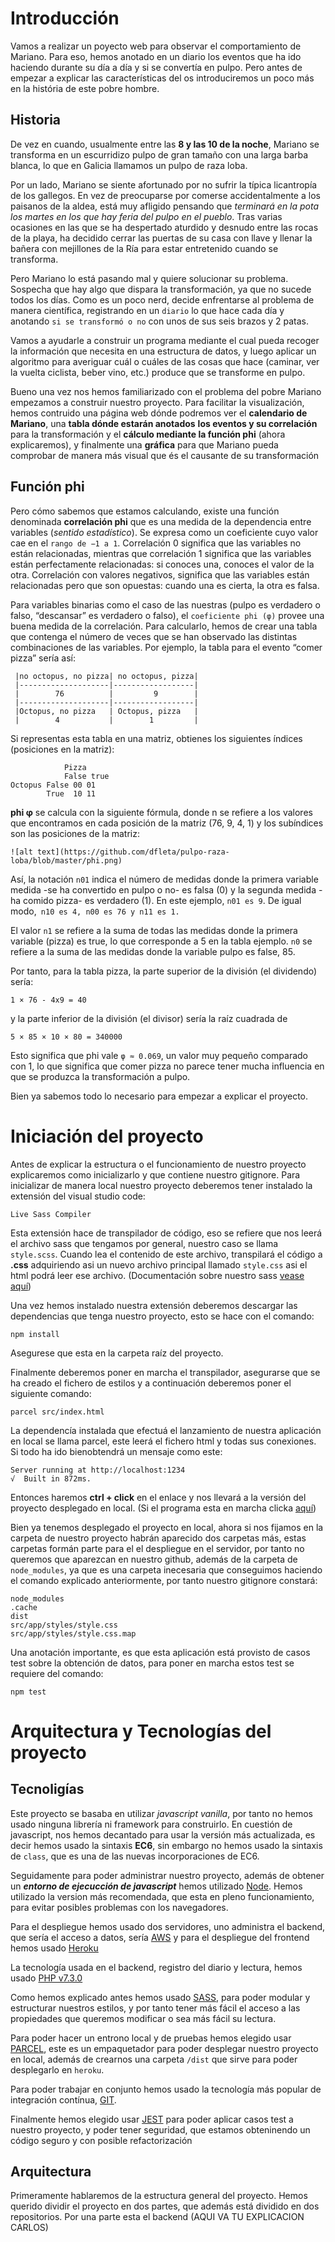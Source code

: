 # Introducción
Vamos a realizar un poyecto web para observar el comportamiento de Mariano. Para eso, hemos anotado en un diario los eventos 
que ha ido haciendo durante su día a día y si se convertía en pulpo. Pero antes de empezar a explicar las características del 
os introduciremos un poco más en la história de este pobre hombre.

## Historia
De vez en cuando, usualmente entre las **8 y las 10 de la noche**, Mariano se transforma en un escurridizo pulpo de gran tamaño 
con una larga barba blanca, lo que en Galicia llamamos un pulpo de raza loba.

Por un lado, Mariano se siente afortunado por no sufrir la típica licantropía de los gallegos. En vez de preocuparse por 
comerse accidentalmente a los paisanos de la aldea, está muy afligido pensando que *terminará en la pota los martes en los que*
*hay feria del pulpo en el pueblo*. Tras varias ocasiones en las que se ha despertado aturdido y desnudo entre las rocas de la 
playa, ha decidido cerrar las puertas de su casa con llave y llenar la bañera con mejillones de la Ría para estar entretenido cuando se transforma.

Pero Mariano lo está pasando mal y quiere solucionar su problema. Sospecha que hay algo que dispara la transformación, ya que 
no sucede todos los días. Como es un poco nerd, decide enfrentarse al problema de manera científica, registrando en un ``diario`` 
lo que hace cada día y anotando ``si se transformó o no`` con unos de sus seis brazos y 2 patas.

Vamos a ayudarle a construir un programa mediante el cual pueda recoger la información que necesita en una estructura de datos, y 
luego aplicar un algoritmo para averiguar cuál o cuáles de las cosas que hace (caminar, ver la vuelta ciclista, beber vino, etc.) 
produce que se transforme en pulpo.

Bueno una vez nos hemos familiarizado con el problema del pobre Mariano empezamos a construir nuestro proyecto. Para facilitar la 
visualización, hemos contruido una página web dónde podremos ver el **calendario de Mariano**, una **tabla dónde estarán anotados**
**los eventos y su correlación** para la transformación y el **cálculo mediante la función phi** (ahora explicaremos), y finalmente una **gráfica** para que 
Mariano pueda comprobar de manera más visual que és el causante de su transformación

## Función phi
Pero cómo sabemos que estamos calculando, existe una función denominada **correlación phi** que es una medida de la dependencia entre 
variables (*sentido estadístico*). 
Se expresa como un coeficiente cuyo valor cae en el ``rango de −1 a 1``. Correlación 0 significa que las variables no están relacionadas, 
mientras que correlación 1 significa que las variables están perfectamente relacionadas: si conoces una, conoces el valor de la otra. 
Correlación con valores negativos, significa que las variables están relacionadas pero que son opuestas: cuando una es cierta, la otra es falsa.

Para variables binarias como el caso de las nuestras (pulpo es verdadero o falso, “descansar” es verdadero o falso), el ``coeficiente phi (φ)`` 
provee una buena medida de la correlación. Para calcularlo, hemos de crear una tabla que contenga el número de veces que se han observado las 
distintas combinaciones de las variables. Por ejemplo, la tabla para el evento “comer pizza” sería así: 
```
 |no octopus, no pizza| no octopus, pizza|
 |--------------------|------------------|
 |        76          |         9        |
 |--------------------|------------------|
 |Octopus, no pizza   | Octopus, pizza   |
 |        4           |        1         |
``` 

Si representas esta tabla en una matriz, obtienes los siguientes índices (posiciones en la matriz):
```
            Pizza
            False true
Octopus False 00 01
        True  10 11
```

**phi φ** se calcula con la siguiente fórmula, donde n se refiere a los valores que encontramos en cada posición de la matriz (76, 9, 4, 1) 
y los subíndices son las posiciones de la matriz:
``` 
![alt text](https://github.com/dfleta/pulpo-raza-loba/blob/master/phi.png)

```

Así, la notación ``n01`` indica el número de medidas donde la primera variable medida -se ha convertido en pulpo o no- es falsa (0) 
y la segunda medida -ha comido pizza- es verdadero (1). En este ejemplo, ``n01 es 9``. De igual modo,`` n10 es 4, n00 es 76 y n11 es 1.``

El valor ``n1`` se refiere a la suma de todas las medidas donde la primera variable (pizza) es true, lo que corresponde a 5 en la tabla ejemplo. 
``n0`` se refiere a la suma de las medidas donde la variable pulpo es false, 85.

Por tanto, para la tabla pizza, la parte superior de la división (el dividendo) sería:
```
1 × 76 - 4x9 = 40
```
y la parte inferior de la división (el divisor) sería la raíz cuadrada de
```
5 × 85 × 10 × 80 = 340000
```
Esto significa que phi vale ``φ ≈ 0.069``, un valor muy pequeño comparado con 1, lo que significa que comer pizza no parece tener mucha 
influencia en que se produzca la transformación a pulpo.

Bien ya sabemos todo lo necesario para empezar a explicar el proyecto.

# Iniciación del proyecto
Antes de explicar la estructura o el funcionamiento de nuestro proyecto explicaremos como inicializarlo y que contiene nuestro gitignore.
Para inicializar de manera local nuestro proyecto deberemos tener instalado la extensión del visual studio code:
~~~
Live Sass Compiler
~~~
Esta extensión hace de transpilador de código, eso se refiere que nos leerá el archivo sass que tengamos por general, nuestro caso se llama
``style.scss``. Cuando lea el contenido de este archivo, transpilará el código a **.css** adquiriendo asi un nuevo archivo principal llamado
``style.css`` asi el html podrá leer ese archivo. (Documentación sobre nuestro sass [vease aquí](#Estilos))

Una vez hemos instalado nuestra extensión deberemos descargar las dependencias que tenga nuestro proyecto, esto se hace con el comando:
~~~
npm install
~~~
Asegurese que esta en la carpeta raíz del proyecto.

Finalmente deberemos poner en marcha el transpilador, asegurarse que se ha creado el fichero de estilos y a continuación deberemos poner el 
siguiente comando:
~~~
parcel src/index.html
~~~
La dependencía instalada que efectuá el lanzamiento de nuestra aplicación en local se llama parcel, este leerá el fichero html y todas sus conexiones.
Si todo ha ido bienobtendrá un mensaje como este:
~~~
Server running at http://localhost:1234
√  Built in 872ms.
~~~
Entonces haremos **ctrl + click** en el enlace y nos llevará a la versión del proyecto desplegado en local. (Si el programa esta en marcha clicka [aquí](http://localhost:1234))

Bien ya tenemos desplegado el proyecto en local, ahora si nos fijamos en la carpeta de nuestro proyecto habrán aparecido dos carpetas más, estas 
carpetas formán parte para el el despliegue en el servidor, por tanto no queremos que aparezcan en nuestro github, además de la carpeta de ``node_modules``,
ya que es una carpeta inecesaria que conseguimos haciendo el comando explicado anteriormente, por tanto nuestro gitignore constará:
~~~
node_modules
.cache
dist
src/app/styles/style.css
src/app/styles/style.css.map
~~~

Una anotación importante, es que esta aplicación está provisto de casos test sobre la obtención de datos, para poner en marcha estos test se requiere del comando:
~~~
npm test
~~~


# Arquitectura y Tecnologías del proyecto

## Tecnoligías
Este proyecto se basaba en utilizar *javascript vanilla*, por tanto no hemos usado ninguna librería ni framework para construirlo. En cuestión de javascript, nos
hemos decantado para usar la versión más actualizada, es decir hemos usado la sintaxis **EC6**, sin embargo no hemos usado la sintaxis de ``class``, que es una
de las nuevas incorporaciones de EC6.

Seguidamente para poder administrar nuestro proyecto, además de obtener un ***entorno de ejecucción de javascript*** hemos utilizado [Node](https://nodejs.org/es/). 
Hemos utilizado la version más recomendada, que esta en pleno funcionamiento, para evitar posibles problemas con los navegadores. 

Para el despliegue hemos usado dos servidores, uno administra el backend, que sería el acceso a datos, sería [AWS](https://aws.amazon.com/es/) y para el despliegue
del frontend hemos usado [Heroku](https://www.heroku.com/)

La tecnología usada en el backend, registro del diario y lectura, hemos usado [PHP v7.3.0](https://www.php.net/releases/7_3_0.php)

Como hemos explicado antes hemos usado [SASS](https://sass-lang.com/), para poder modular y estructurar nuestros estilos, y por tanto tener más fácil el acceso a 
las propiedades que queremos modificar o sea más fácil su lectura.

Para poder hacer un entrono local y de pruebas hemos elegido usar [PARCEL](https://parceljs.org/), este es un empaquetador para poder desplegar nuestro proyecto en local,
además de crearnos una carpeta ``/dist`` que sirve para poder desplegarlo en ``heroku``. 

Para poder trabajar en conjunto hemos usado la tecnología más popular de integración contínua, [GIT](https://git-scm.com/).

Finalmente hemos elegido usar [JEST](https://jestjs.io/docs/en/expect#methods) para poder aplicar casos test a nuestro proyecto, y poder tener seguridad, que estamos
obteninendo un código seguro y con posible refactorización

## Arquitectura
Primeramente hablaremos de la estructura general del proyecto. Hemos querido dividir el proyecto en dos partes, que además está dividido en dos repositorios.
Por una parte esta el backend (AQUI VA TU EXPLICACION CARLOS)



